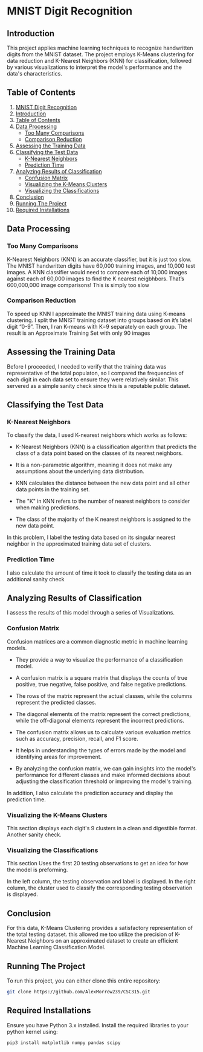 # MNIST Digit Recognition

## Introduction

This project applies machine learning techniques to recognize handwritten digits from the MNIST dataset. The project employs K-Means clustering for data reduction and K-Nearest Neighbors (KNN) for classification, followed by various visualizations to interpret the model's performance and the data's characteristics.

## Table of Contents

1. [MNIST Digit Recognition](#mnist-digit-recognition)
2. [Introduction](#introduction)
3. [Table of Contents](#table-of-contents)
4. [Data Processing](#data-processing)
   - [Too Many Comparisons](#too-many-comparisons)
   - [Comparison Reduction](#comparison-reduction)
5. [Assessing the Training Data](#assessing-the-training-data)
6. [Classifying the Test Data](#classifying-the-test-data)
   - [K-Nearest Neighbors](#k-nearest-neighbors)
   - [Prediction Time](#prediction-time)
7. [Analyzing Results of Classification](#analyzing-results-of-classification)
   - [Confusion Matrix](#confusion-matrix)
   - [Visualizing the K-Means Clusters](#visualizing-the-k-means-clusters)
   - [Visualizing the Classifications](#visualizing-the-classifications)
8. [Conclusion](#conclusion)
9. [Running The Project](#running-the-project)
10. [Required Installations](#required-installations)

## Data Processing

### Too Many Comparisons

K-Nearest Neighbors (KNN) is an accurate classifier, but it is just too slow. The MNIST handwritten digits have 60,000 training images, and 10,000 test images. A KNN classifier would need to compare each of 10,000 images against each of 60,000 images to find the K nearest neigbhbors. That’s 600,000,000 image comparisons! This is simply too slow

### Comparison Reduction

To speed up KNN I approximate the MNIST training data using K-means clustering. I split the MNIST training dataset into groups based on it’s label digit “0-9”. Then, I ran K-means with K=9 separately on each group. The result is an
Approximate Training Set with only 90 images

## Assessing the Training Data

Before I proceeded, I needed to verify that the training data was representative of the total populaton, so I compared the frequencies of each digit in each data set to ensure they were relatively similar. This servered as a simple sanity check since this is a reputable public dataset.

## Classifying the Test Data

### K-Nearest Neighbors

To classify the data, I used K-nearest neighbors which works as follows:

- K-Nearest Neighbors (KNN) is a classification algorithm that predicts the class of a data point based on the classes of its nearest neighbors.

- It is a non-parametric algorithm, meaning it does not make any assumptions about the underlying data distribution.

- KNN calculates the distance between the new data point and all other data points in the training set.

- The "K" in KNN refers to the number of nearest neighbors to consider when making predictions.

- The class of the majority of the K nearest neighbors is assigned to the new data point.

In this problem, I label the testing data based on its singular nearest neighbor in the approximated training data set of clusters.

### Prediction Time

I also calculate the amount of time it took to classify the testing data as an additional sanity check

## Analyzing Results of Classification

I assess the results of this model through a series of Visualizations.

### Confusion Matrix

Confusion matrices are a common diagnostic metric in machine learning models.

- They provide a way to visualize the performance of a classification model.

- A confusion matrix is a square matrix that displays the counts of true
  positive, true negative, false positive, and false negative predictions.

- The rows of the matrix represent the actual classes, while the columns represent the predicted classes.

- The diagonal elements of the matrix represent the correct predictions, while the off-diagonal elements represent the incorrect predictions.

- The confusion matrix allows us to calculate various evaluation metrics such as accuracy, precision, recall, and F1 score.

- It helps in understanding the types of errors made by the model and identifying areas for improvement.

- By analyzing the confusion matrix, we can gain insights into the model's performance for different classes and make informed decisions about adjusting the classification threshold or improving the model's training.

In addition, I also calculate the prediction accuracy and display the prediction time.

### Visualizing the K-Means Clusters

This section displays each digit's 9 clusters in a clean and digestible format. Another sanity check.

### Visualizing the Classifications

This section Uses the first 20 testing observations to get an idea for how the model is preforming.

In the left column, the testing observation and label is displayed. In the right column, the cluster used to classify the corresponding testing observation is displayed.

## Conclusion

For this data, K-Means Clustering provides a satisfactory representation of the total testing dataset. this allowed me too utilize the precision of K-Nearest Neighbors on an approximated dataset to create an efficient Machine Learning Classification Model.

## Running The Project

To run this project, you can either clone this entire repository:

```bash
git clone https://github.com/AlexMorrow239/CSC315.git
```

## Required Installations

Ensure you have Python 3.x installed. Install the required libraries to your python kernel using:

```bash
pip3 install matplotlib numpy pandas scipy
```
